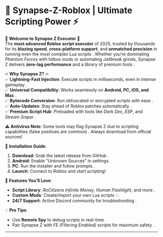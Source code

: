 # 🚀 Synapse-Z-Roblox | Ultimate Scripting Power ⚡

🌟 **Welcome to Synapse Z Executor** 🌟  
The **most advanced Roblox script executor** of 2025, trusted by thousands for its **blazing speed**, **cross-platform support**, and **unmatched precision** in running even the most complex Lua scripts . Whether you’re dominating *Phantom Forces* with hitbox mods or automating *Jailbreak* grinds, Synapse Z delivers **zero-lag performance** and a library of premium tools .  

🔥 **Why Synapse Z?** 🔥  
✅ **Lightning-Fast Injection**: Execute scripts in milliseconds, even in intense gameplay .  
✅ **Universal Compatibility**: Works seamlessly on **Android, PC, iOS, and Mac** .  
✅ **Bytecode Conversion**: Run obfuscated or encrypted scripts with ease .  
✅ **Auto-Updates**: Stay ahead of Roblox patches automatically .  
✅ **Premium Script Hub**: Preloaded with tools like *Dark Dex*, *ESP*, and *Stream Sniper* .  

⚠️ **Antivirus Note**: Some tools may flag Synapse Z due to scripting capabilities (false positives are common) . Always download from official sources!  

🔧 **Installation Guide**:  
1. **Download**: Grab the latest release from GitHub .  
2. **Android**: Enable "Unknown Sources" in settings.  
3. **PC**: Run the installer and follow prompts .  
4. **Launch**: Connect to Roblox and start scripting!  

🎯 **Features You’ll Love**:  
- **Script Library**: *RoCitizens Infinite Money*, *Human Flashlight*, and more .  
- **Custom Mods**: Create/import your own Lua scripts 💡.  
- **24/7 Support**: Active Discord community for troubleshooting .  

💡 **Pro Tips**:  
- Use **Remote Spy** to debug scripts in real-time .  
- Pair Synapse Z with *FE (Filtering Enabled)* scripts for maximum safety .  

---
